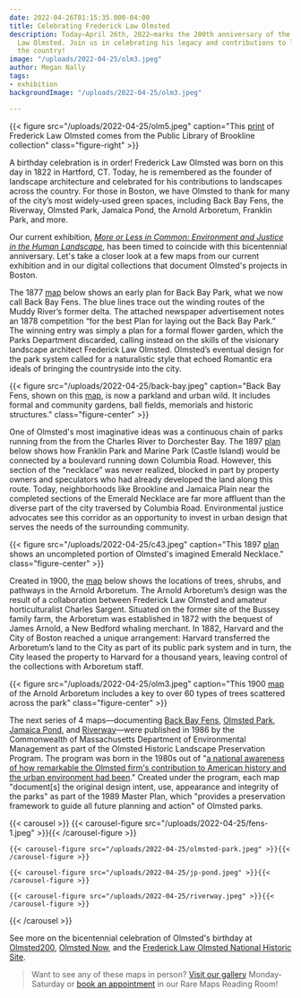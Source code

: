 ```yaml
---
date: 2022-04-26T01:15:35.000-04:00
title: Celebrating Frederick Law Olmsted
description: Today—April 26th, 2022—marks the 200th anniversary of the birth of Frederick
  Law Olmsted. Join us in celebrating his legacy and contributions to landscapes across
  the country!
image: "/uploads/2022-04-25/olm3.jpeg"
author: Megan Nally
tags:
- exhibition
backgroundImage: "/uploads/2022-04-25/olm3.jpeg"

---
```

{{< figure src="/uploads/2022-04-25/olm5.jpeg" caption="This [print](https://ark.digitalcommonwealth.org/ark:/50959/sq87ft46v) of Frederick Law Olmsted comes from the Public Library of Brookline collection" class="figure-right" >}}

A birthday celebration is in order! Frederick Law Olmsted was born on this day in 1822 in Hartford, CT. Today, he is remembered as the founder of landscape architecture and celebrated for his contributions to landscapes across the country. For those in Boston, we have Olmsted to thank for many of the city’s most widely-used green spaces, including Back Bay Fens, the Riverway, Olmsted Park, Jamaica Pond, the Arnold Arboretum, Franklin Park, and more. 

Our current exhibition, [_More or Less in Common: Environment and Justice in the Human Landscape_](https://www.leventhalmap.org/digital-exhibitions/more-or-less-in-common/), has been timed to coincide with this bicentennial anniversary. Let's take a closer look at a few maps from our current exhibition and in our digital collections that document Olmsted's projects in Boston. 

The 1877 [map](https://collections.leventhalmap.org/search/commonwealth:js956k89q) below shows an early plan for Back Bay Park, what we now call Back Bay Fens. The blue lines trace out the winding routes of the Muddy River’s former delta. The attached newspaper advertisement notes an 1878 competition “for the best Plan for laying out the Back Bay Park.” The winning entry was simply a plan for a formal flower garden, which the Parks Department discarded, calling instead on the skills of the visionary landscape architect Frederick Law Olmsted. Olmsted’s eventual design for the park system called for a naturalistic style that echoed Romantic era ideals of bringing the countryside into the city.

{{< figure src="/uploads/2022-04-25/back-bay.jpeg" caption="Back Bay Fens, shown on this [map](https://collections.leventhalmap.org/search/commonwealth:js956k89q), is now a parkland and urban wild. It includes formal and community gardens, ball fields, memorials and historic structures." class="figure-center" >}}

One of Olmsted's most imaginative ideas was a continuous chain of parks running from the from the Charles River to Dorchester Bay. The 1897 [plan](https://collections.leventhalmap.org/search/commonwealth:1257b8974) below shows how Franklin Park and Marine Park (Castle Island) would be connected by a boulevard running down Columbia Road. However, this section of the “necklace” was never realized, blocked in part by property owners and speculators who had already developed the land along this route. Today, neighborhoods like Brookline and Jamaica Plain near the completed sections of the Emerald Necklace are far more affluent than the diverse part of the city traversed by Columbia Road. Environmental justice advocates see this corridor as an opportunity to invest in urban design that serves the needs of the surrounding community.

{{< figure src="/uploads/2022-04-25/c43.jpeg" caption="This 1897 [plan](https://collections.leventhalmap.org/search/commonwealth:1257b8974) shows an uncompleted portion of Olmsted's imagined Emerald Necklace." class="figure-center" >}}

Created in 1900, the [map](https://collections.leventhalmap.org/search/commonwealth:9s161f59c) below shows the locations of trees, shrubs, and pathways in the Arnold Arboretum. The Arnold Arboretum’s design was the result of a collaboration between Frederick Law Olmsted and amateur horticulturalist Charles Sargent. Situated on the former site of the Bussey family farm, the Arboretum was established in 1872 with the bequest of James Arnold, a New Bedford whaling merchant. In 1882, Harvard and the City of Boston reached a unique arrangement: Harvard transferred the Arboretum’s land to the City as part of its public park system and in turn, the City leased the property to Harvard for a thousand years, leaving control of the collections with Arboretum staff. 

{{< figure src="/uploads/2022-04-25/olm3.jpeg" caption="This 1900 [map](https://collections.leventhalmap.org/search/commonwealth:9s161f59c) of the Arnold Arboretum includes a key to over 60 types of trees scattered across the park" class="figure-center" >}}

The next series of 4 maps—documenting [Back Bay Fens](https://collections.leventhalmap.org/search/commonwealth:1831g286f), [Olmsted Park](https://collections.leventhalmap.org/search/commonwealth:gx41q246j), [Jamaica Pond](https://collections.leventhalmap.org/search/commonwealth:8w32tn93q), and [Riverway](https://collections.leventhalmap.org/search/commonwealth:8336kj69s)—were published in 1986 by the Commonwealth of Massachusetts Department of Environmental Management as part of the Olmsted Historic Landscape Preservation Program. The program was born in the 1980s out of "[a national awareness of how remarkable the Olmsted firm's contribution to American history and the urban environment had been](https://archives.lib.state.ma.us/handle/2452/835786)." Created under the program, each map "document\[s\] the original design intent, use, appearance and integrity of the parks" as part of the 1989 Master Plan, which "provides a preservation framework to guide all future planning and action" of Olmsted parks. 

{{< carousel >}}
{{< carousel-figure src="/uploads/2022-04-25/fens-1.jpeg" >}}{{< /carousel-figure >}}

    {{< carousel-figure src="/uploads/2022-04-25/olmsted-park.jpeg" >}}{{< /carousel-figure >}}
    
    {{< carousel-figure src="/uploads/2022-04-25/jp-pond.jpeg" >}}{{< /carousel-figure >}}
    
    {{< carousel-figure src="/uploads/2022-04-25/riverway.jpeg" >}}{{< /carousel-figure >}}

{{< /carousel >}}

See more on the bicentennial celebration of Olmsted's birthday at [Olmsted200](https://olmsted200.org/), [Olmsted Now](https://olmstednow.org/), and the [Frederick Law Olmsted National Historic Site](https://www.nps.gov/frla/index.htm). 

> Want to see any of these maps in person? [Visit our gallery](https://www.leventhalmap.org/exhibitions/visit/) Monday-Saturday or [book an appointment](https://www.leventhalmap.org/research/appointments/) in our Rare Maps Reading Room!